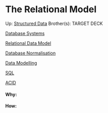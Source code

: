 # The Relational Model

Up: [Structured Data](structured_data)
Brother(s):
TARGET DECK

[Database Systems](database_systems)

[Relational Data Model](relational_data_model)

[Database Normalisation](database_normalisation)

[Data Modelling](data_modelling)

[SQL](sql)

[ACID](acid)




























#### Why:
#### How:









